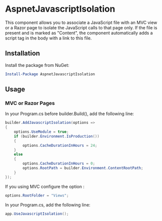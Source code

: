 # AspnetJavascriptIsolation

This component allows you to associate a JavaScript file with an MVC view or a Razor page to isolate the JavaScript calls to that page only. If the file is present and is marked as "Content", the component automatically adds a script tag in the body with a link to this file.

## Installation

Install the package from NuGet:

```powershell
Install-Package AspnetJavascriptIsolation
```

## Usage

### MVC or Razor Pages

In your Program.cs before builder.Build(), add the following line:

```csharp
builder.AddJavascriptIsolation(options =>
{
	options.UseModule = true;
	if (builder.Environment.IsProduction())
	{
		options.CacheDurationInHours = 24;
	}
	else
	{
		options.CacheDurationInHours = 0;
		options.RootPath = builder.Environment.ContentRootPath;
	}
});
```

If you using MVC configure the option :

```csharp
options.RootFolder = "Views";
```

In your Program.cs, add the following line:

```csharp
app.UseJavascriptIsolation();
```



